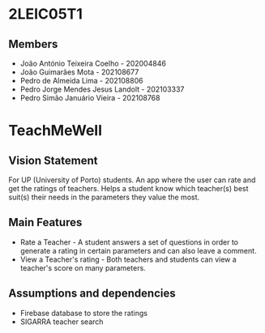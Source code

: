 # 2LEIC05T1

## Members

 - João António Teixeira Coelho - 202004846
 - João Guimarães Mota - 202108677
 - Pedro de Almeida Lima - 202108806
 - Pedro Jorge Mendes Jesus Landolt - 202103337
 - Pedro Simão Januário Vieira - 202108768

# TeachMeWell

## Vision Statement

For UP (University of Porto) students. An app where the user can rate and get the ratings of teachers. Helps a student know which teacher(s) best suit(s) their needs in the parameters they value the most.

## Main Features
 - Rate a Teacher - A student answers a set of questions in order to generate a rating in certain parameters and can also leave a comment.
 - View a Teacher's rating - Both teachers and students can view a teacher's score on many parameters.

## Assumptions and dependencies
 - Firebase database to store the ratings
 - SIGARRA teacher search
